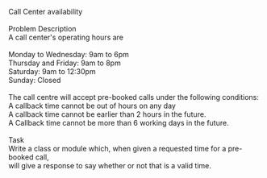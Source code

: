 Call Center availability <br/><br/>
Problem Description <br/>
A call center's operating hours are <br/><br/>
 Monday to Wednesday: 9am to 6pm <br/>
 Thursday and Friday: 9am to 8pm <br/>
 Saturday: 9am to 12:30pm <br/>
 Sunday: Closed <br/><br/>
The call centre will accept pre-booked calls under the following conditions: <br/>
 A callback time cannot be out of hours on any day <br/>
 A callback time cannot be earlier than 2 hours in the future. <br/>
 A Callback time cannot be more than 6 working days in the future. <br/><br/>
Task <br/>
 Write a class or module which, when given a requested time for a pre-booked call, <br/> 
 will give a response to say whether or not that is a valid time.
